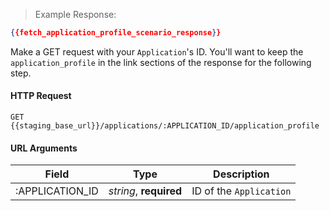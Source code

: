 > Example Response:

```json
{{fetch_application_profile_scenario_response}}
```

Make a GET request with your `Application`'s ID. You'll want to keep the `application_profile` in the link sections of the response for the following step.

#### HTTP Request

`GET {{staging_base_url}}/applications/:APPLICATION_ID/application_profile`

#### URL Arguments

Field | Type | Description
----- | ---- | -----------
:APPLICATION_ID | *string*, **required** | ID of the `Application`
